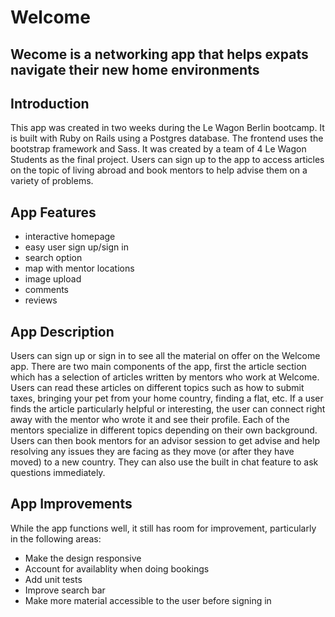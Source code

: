 # Welcome

## Wecome is a networking app that helps expats navigate their new home environments

## Introduction

This app was created in two weeks during the Le Wagon Berlin bootcamp. It is built with Ruby on Rails using a Postgres database. The frontend uses the bootstrap framework and Sass. It was created by a team of 4 Le Wagon Students as the final project. Users can sign up to the app to access articles on the topic of living abroad and book mentors to help advise them on a variety of problems.

## App Features

- interactive homepage
- easy user sign up/sign in
- search option
- map with mentor locations
- image upload
- comments
- reviews

## App Description

Users can sign up or sign in to see all the material on offer on the Welcome app. There are two main components of the app, first the article section which has a selection of articles written by mentors who work at Welcome. Users can read these articles on different topics such as how to submit taxes, bringing your pet from your home country, finding a flat, etc. If a user finds the article particularly helpful or interesting, the user can connect right away with the mentor who wrote it and see their profile. Each of the mentors specialize in different topics depending on their own background. Users can then book mentors for an advisor session to get advise and help resolving any issues they are facing as they move (or after they have moved) to a new country. They can also use the built in chat feature to ask questions immediately.

## App Improvements

While the app functions well, it still has room for improvement, particularly in the following areas:

- Make the design responsive
- Account for availablity when doing bookings
- Add unit tests
- Improve search bar
- Make more material accessible to the user before signing in
